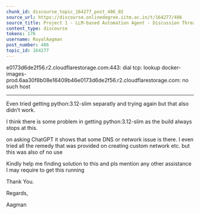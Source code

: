 ```yaml
---
chunk_id: discourse_topic_164277_post_486_02
source_url: https://discourse.onlinedegree.iitm.ac.in/t/164277/486
source_title: Project 1 - LLM-based Automation Agent - Discussion Thread [TDS Jan 2025]
content_type: discourse
tokens: 176
username: RoyalAagman
post_number: 486
topic_id: 164277
---
```


e0173d6de2f56.r2.cloudflarestorage.com:443: dial tcp: lookup docker-images-prod.6aa30f8b08e16409b46e0173d6de2f56.r2.cloudflarestorage.com: no such host

---

Even tried getting python:3.12-slim separatly and trying again but that also didn’t work.

I think there is some problem in getting python:3.12-slim as the build always stops at this.

on asking ChatGPT it shows that some DNS or network issue is there. I even tried all the remedy that was provided on creating custom network etc. but this was also of no use

Kindly help me finding solution to this and pls mention any other assistance I may require to get this running

Thank You.

Regards,

Aagman
